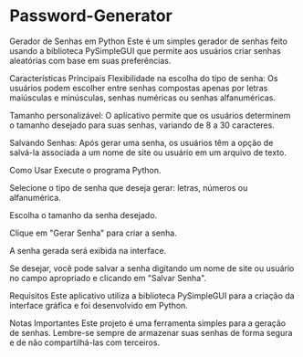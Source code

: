 # Password-Generator

Gerador de Senhas em Python
Este é um simples gerador de senhas feito usando a biblioteca PySimpleGUI que permite aos usuários criar senhas aleatórias com base em suas preferências.

Características Principais
Flexibilidade na escolha do tipo de senha: Os usuários podem escolher entre senhas compostas apenas por letras maiúsculas e minúsculas, senhas numéricas ou senhas alfanuméricas.

Tamanho personalizável: O aplicativo permite que os usuários determinem o tamanho desejado para suas senhas, variando de 8 a 30 caracteres.

Salvando Senhas: Após gerar uma senha, os usuários têm a opção de salvá-la associada a um nome de site ou usuário em um arquivo de texto.

Como Usar
Execute o programa Python.

Selecione o tipo de senha que deseja gerar: letras, números ou alfanumérica.

Escolha o tamanho da senha desejado.

Clique em "Gerar Senha" para criar a senha.

A senha gerada será exibida na interface.

Se desejar, você pode salvar a senha digitando um nome de site ou usuário no campo apropriado e clicando em "Salvar Senha".

Requisitos
Este aplicativo utiliza a biblioteca PySimpleGUI para a criação da interface gráfica e foi desenvolvido em Python.

Notas Importantes
Este projeto é uma ferramenta simples para a geração de senhas. Lembre-se sempre de armazenar suas senhas de forma segura e de não compartilhá-las com terceiros.
